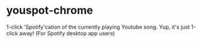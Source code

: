 youspot-chrome
==============

1-click 'Spotify'cation of the currently playing Youtube song. Yup, it's just 1-click away! (For Spotify desktop app users)
